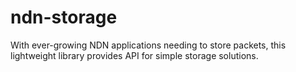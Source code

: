 # ndn-storage
With ever-growing NDN applications needing to store packets, this lightweight library provides API for simple storage solutions.
